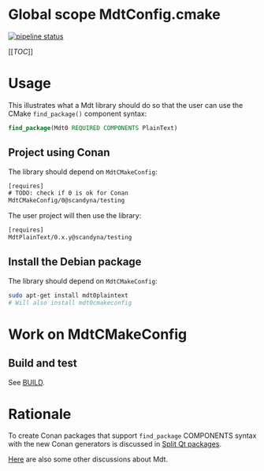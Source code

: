 # Global scope MdtConfig.cmake

[![pipeline status](https://gitlab.com/scandyna/mdtcmakeconfig/badges/experimental/pipeline.svg)](https://gitlab.com/scandyna/mdtcmakeconfig/-/pipelines/latest)

[[_TOC_]]

# Usage

This illustrates what a Mdt library should do
so that the user can use the CMake `find_package()`
component syntax:
```cmake
find_package(Mdt0 REQUIRED COMPONENTS PlainText)
```

## Project using Conan

The library should depend on `MdtCMakeConfig`:
```txt
[requires]
# TODO: check if 0 is ok for Conan
MdtCMakeConfig/0@scandyna/testing
```

The user project will then use the library:
```txt
[requires]
MdtPlainText/0.x.y@scandyna/testing
```

## Install the Debian package

The library should depend on `MdtCMakeConfig`:
```bash
sudo apt-get install mdt0plaintext
# Will also install mdt0cmakeconfig
```

# Work on MdtCMakeConfig

## Build and test

See [BUILD](BUILD.md).

# Rationale

To create Conan packages that support `find_package` COMPONENTS syntax
with the new Conan generators is discussed in [Split Qt packages](ConanSplitQt.md).

[Here](MdtBackground.md) are also some other discussions about Mdt.
